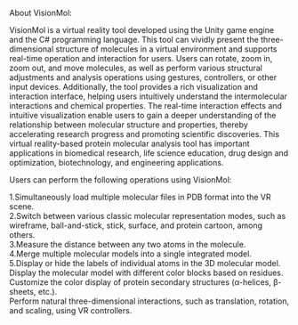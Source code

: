 About VisionMol:

VisionMol is a virtual reality tool developed using the Unity game engine and the C# programming language. This tool can vividly present the three-dimensional structure of molecules in a virtual environment and supports real-time operation and interaction for users. Users can rotate, zoom in, zoom out, and move molecules, as well as perform various structural adjustments and analysis operations using gestures, controllers, or other input devices. Additionally, the tool provides a rich visualization and interaction interface, helping users intuitively understand the intermolecular interactions and chemical properties. The real-time interaction effects and intuitive visualization enable users to gain a deeper understanding of the relationship between molecular structure and properties, thereby accelerating research progress and promoting scientific discoveries. This virtual reality-based protein molecular analysis tool has important applications in biomedical research, life science education, drug design and optimization, biotechnology, and engineering applications.

Users can perform the following operations using VisionMol:

1.Simultaneously load multiple molecular files in PDB format into the VR scene.  
2.Switch between various classic molecular representation modes, such as wireframe, ball-and-stick, stick, surface, and protein cartoon, among others.  
3.Measure the distance between any two atoms in the molecule.  
4.Merge multiple molecular models into a single integrated model.  
5.Display or hide the labels of individual atoms in the 3D molecular model.  
Display the molecular model with different color blocks based on residues.  
Customize the color display of protein secondary structures (α-helices, β-sheets, etc.).  
Perform natural three-dimensional interactions, such as translation, rotation, and scaling, using VR controllers.  
